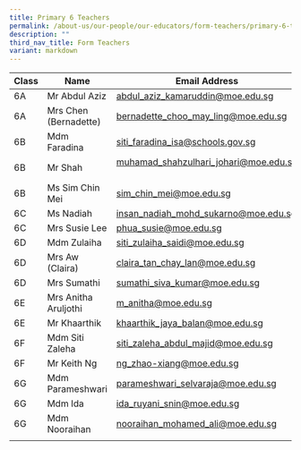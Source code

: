 ```yaml
---
title: Primary 6 Teachers
permalink: /about-us/our-people/our-educators/form-teachers/primary-6-teachers/
description: ""
third_nav_title: Form Teachers
variant: markdown
---
```

| Class |  Name |  Email Address |
|---|---|---|
| 6A | Mr Abdul Aziz	| abdul_aziz_kamaruddin@moe.edu.sg  |
| 6A | Mrs Chen (Bernadette)	| bernadette_choo_may_ling@moe.edu.sg  |
| 6B | Mdm Faradina	| siti_faradina_isa@schools.gov.sg  |
| 6B | Mr Shah | muhamad_shahzulhari_johari@moe.edu.sg   |
| 6B | Ms Sim Chin Mei |	sim_chin_mei@moe.edu.sg  |
| 6C | Ms Nadiah |	insan_nadiah_mohd_sukarno@moe.edu.sg  |
| 6C | Mrs Susie Lee| phua_susie@moe.edu.sg   |
| 6D | Mdm Zulaiha	| siti_zulaiha_saidi@moe.edu.sg   |
| 6D | Mrs Aw (Claira) |	claira_tan_chay_lan@moe.edu.sg |
| 6D | Mrs Sumathi | sumathi_siva_kumar@moe.edu.sg |
| 6E | Mrs Anitha Aruljothi	| m_anitha@moe.edu.sg  |
| 6E | Mr Khaarthik	| khaarthik_jaya_balan@moe.edu.sg  |
| 6F | Mdm Siti Zaleha	| siti_zaleha_abdul_majid@moe.edu.sg  |
| 6F | Mr Keith Ng	| ng_zhao-xiang@moe.edu.sg  |
| 6G | Mdm Parameshwari  | parameshwari_selvaraja@moe.edu.sg   |
| 6G | Mdm Ida	| ida_ruyani_snin@moe.edu.sg |
| 6G | Mdm Nooraihan | nooraihan_mohamed_ali@moe.edu.sg |
| | | |